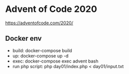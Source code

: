# Advent of Code 2020

 https://adventofcode.com/2020/
 
## Docker env
 * build: docker-compose build
 * up: docker-compose up -d
 * exec: docker-compose exec advent bash
 * run php script: php day01/index.php < day01/input.txt
 
 